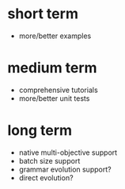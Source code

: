 # short term

- more/better examples


# medium term

- comprehensive tutorials
- more/better unit tests


# long term

- native multi-objective support
- batch size support
- grammar evolution support?
- direct evolution?
